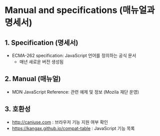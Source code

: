 # Manual and specifications (매뉴얼과 명세서)

## 1. Specification (명세서)
- ECMA-262 specification: JavaScript 언어를 정의하는 공식 문서
  - 매년 새로운 버전 생성됨

## 2. Manual (매뉴얼)
- MDN JavaScript Reference: 관련 예제 및 정보 (Mozila 재단 운영)

## 3. 호환성
- http://caniuse.com : 브라우저 기능 지원  여부 확인
- https://kangax.github.io/compat-table : JavaScript 기능 목록